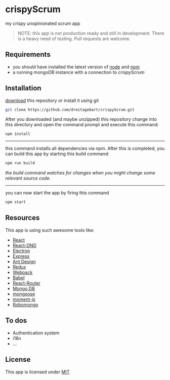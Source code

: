 # crispyScrum

my crispy unopinionated scrum app

> NOTE: this app is not production ready and still in development. There is a heavy need of testing. Pull requests are welcome.

## Requirements

 - you should have installed the latest version of [node](https://nodejs.org) and [npm](https://www.npmjs.com/)
 - a running mongoDB instance with a connection to _crispyScrum_

## Installation

[download](https://github.com/dreitagebart/crispyScrum/archive/master.zip) this repository or install it using git

```bash
git clone https://github.com/dreitagebart/crispyScrum.git
```

After you downloaded (and maybe unzipped) this repository change into this directory and open the command prompt and execute this command:

```bash
npm install
```
---
this command installs all dependencies via npm. After this is completed, you can build this app by starting this build command:
```bash
npm run build
```
_the build command watches for changes when you might change some relevant source code._

---

you can now start the app by firing this command
```bash
npm start
```

## Resources

This app is using such awesome tools like:

- [React](https://facebook.github.io/react)
- [React-DND](http://react-dnd.github.io/react-dnd)
- [Electron](https://electron.atom.io)
- [Express](http://expressjs.com)
- [Ant Design](https://ant.design)
- [Redux](http://redux.js.org)
- [Webpack](https://webpack.js.org)
- [Babel](babeljs.io)
- [React-Router](https://github.com/ReactTraining/react-router)
- [Mongo DB](https://www.mongodb.com)
- [mongoose](http://mongoosejs.com)
- [moment-js](http://momentjs.com)
- [Robomongo](https://robomongo.org)

## To dos

 - Authentication system
 - i18n 
 - ...

 ## License

 This app is licensed under [MIT](https://choosealicense.com/licenses/mit)